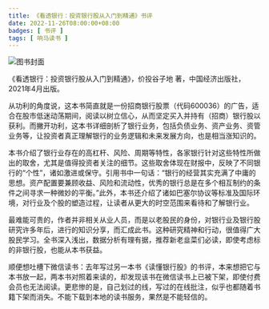 ```yaml
---
title: 《看透银行：投资银行股从入门到精通》书评
date: 2022-11-26T08:00:00+08:00
badges: [ 书评 ]
tags: [ 响马读书 ]
---
```


<div class="p-3 text-center">
  <img class="img-fluid" src="/images/2022/1126/book-cover.png" alt="图书封面" style="max-width:400px; max-height:400px;">
</div>

《看透银行：投资银行股从入门到精通》，价投谷子地 著，中国经济出版社，2021年4月出版。

从功利的角度说，这本书简直就是一份招商银行股票（代码600036）的广告，适合在股市低迷动荡期间，阅读以树立信心，从而坚定买入并持有（招商）银行股以获利。而撇开功利，这本书详细剖析了银行业务，包括负债业务、资产业务、资管业务等，让投资者真正理解银行的业务逻辑和未来发展方向，也是相当涨知识的。

本书介绍了银行业存在的高杠杆、风险、周期等特性，各家银行针对这些特性所做出的取舍，尤其是值得投资者关注的细节。这些取舍体现在财报中，反映了不同银行的“个性”，诸如激进或保守。引用书中一句话：“银行的经营其实充满了中庸的思想。资产配置要兼顾收益、风险和流动性，优秀的银行总是在多个相互制约的条件之间寻求一种微妙的平衡。”此外，本书还介绍了诸如巴塞尔协议等标准及国际环境，对行业及个股的塑造过程，让读者从更大的时空范围来看待和了解银行业。

最难能可贵的，作者并非相关从业人员，而是以老股民的身份，对银行业及银行股研究许多年后，进行的知识分享，而汇成此书。这种研究精神和行动，很值得广大股民学习。全书深入浅出，数据分析有理有据，推荐新老韭菜们必读，即使考虑标的非银行股，也能从本书获益。

顺便想吐槽下微信读书：去年写过另一本书《读懂银行股》的书评，本来想把它与本书放一起，两本书对照着来读的，却发现该书在微信读书上已被下架，即使付费会员也无法阅读。更悲惨的是，自己划过的线，写过的在线批注，似乎也都随着书籍下架而消失。不能下载到本地的读书服务，果然是不能轻信的。
